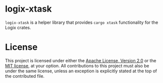 # logix-xtask

`logix-xtask` is a helper library that provides `cargo xtask` functionality for the Logix crates.

# License

This project is licensed under either the [Apache License, Version 2.0](LICENSE-APACHE) or the [MIT license](LICENSE-MIT),
at your option. All contributions to this project must also be under the same license, unless an exception is explicitly
stated at the top of the contributed file.
